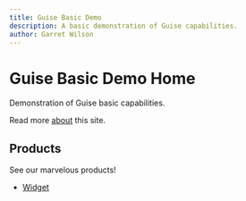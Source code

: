 ```yaml
---
title: Guise Basic Demo
description: A basic demonstration of Guise capabilities.
author: Garret Wilson
---
```

# Guise Basic Demo Home

Demonstration of Guise basic capabilities.

Read more [about](about.md) this site.

## Products

See our marvelous products!

* [Widget](products/widget.xhtml)
